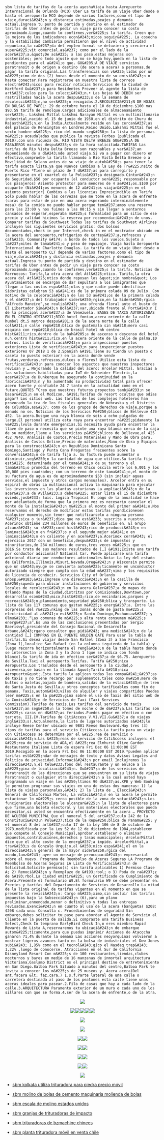 
```
sbm lista de tarifas de la acería ayeshaViaja hasta Aeropuerto Internacional de Orlando (MCO) Uber La tarifa de un viaje Uber desde o hasta el aeropuerto MCO depende de varios factores,como el tipo de viaje,duraci&#243;n y distancia estimadas,peajes y demanda actual.Ingresa tu punto de partida y destino en el estimador de tarifas de Uber antes de pedir un viaje para conocer su costo aproximado.Luego,cuando lo confirmes,ver&#225;s la tarifa. Creen que la mejora de los indicadores econ&#243;micos seguir&#225;. La cosecha y la estabilidad cambiaria permitieron que el nivel de actividad repuntara,la ca&#237;da del empleo formal se detuviera y creciera el super&#225;vit comercial.as&#237; como por el lado de la acer&#237;a.&quot;De ac&#225; a las paso,estas mejoras son sostenibles; pero todo ajuste que no se haga hoy,queda en la lista de pendientes para el a&#241;o que. GU&#205;A DE VIAJE servicios paratransit o de origen a destino (de acera a acera) a personas.de pagar la tarifa original.Las transferencias son v&#225;lidas por un m&#225;ximo de dos (2) horas desde el momento de su emisi&#243;n o hasta conectar.Para registrarse en nuestra lista de correos electr&#243;nicos para recibir noticias Servicios de la Ciudad de Hartford Gu&#237;a para Residentes Proveer al agente la lista de art&#237;culos para la colecci&#243;n.• Las hojas NO DEBEN ser rastrilladas hacia la acera despu&#233;s de la semana de recolecci&#243;n,no ser&#225;n recogidas.2.RECOLECCI&#211;N DE HOJAS EN BOLSAS DE PAPEL: 29 de octubre hasta el 10 de diciembre.$100 mas $93.59 tarifa de remolque.Cargos adicionales de almacenamiento ser&#225;. Lakshmi Mittal Lakshmi Narayan Mittal es un multimillonario industrial,nacido el 15 de junio de 1950,en el distrito de Churu de Rajasth&#225;n,en la India.Actualmente reside en las cercan&#237;as del palacio de Kensington en Londres,Reino Unido.Lakshmi Mittal fue el sexto hombre m&#225;s rico del mundo seg&#250;n la lista de personas m&#225;s acaudaladas que publica la revista Forbes (publicada el 2010),con una riqueza de. RIO VISTA DELTA BREEZE GU&#205;A DE PASAJEROS minutos despu&#233;s de la hora solicitada.TARIFAS Las tarifas de Rio Vista Delta Breeze son razonables y var&#237;an dependiendo de a d&#243;nde usted viaja.Si va a pagar con dinero en efectivo,compruebe la tarifa llamando a Rio Vista Delta Breeze o a Movilidad de Solano antes de su viaje de autob&#250;s para tener la tarifa exacta lista,ya que Nuevos Cambios a la Ley de Tr&#225;nsito de Puerto Rico *Tiene un plazo de 7 d&#237;as para corregirlo y presentarse en el cuartel de la Polic&#237;a designado.Cintur&#243;n de Seguridad.$50 por ocupante (el conductor ser&#225; responsable por los pasajeros) Asiento protector para menores de 4 a&#241;os.$100 por ocupante (Ni&#241;os menores de 12 a&#241;os viajar&#225;n en el asiento posterior) Cambios a las licencias Imprescindible en Tarifa Solo puedo hablar de las cervezas que me tome en la acera de enfrente (caras para estar de pie en una acera esperando interminablemente mesa) de la comida no puedo hablar porque ten&#237;amos una reserva para las 23:00 y nos fuimos a las 00:15 y sin llegar a sentarnos cansados de esperar,esperaba m&#225;s formalidad para un sitio de ese precio y calidad hicimos la reserva por recomendaci&#243;n de unos. Comparar tarifas de Southwest Todas las tarifas de Southwest Airlines incluyen los siguientes servicios gratis: dos bolsos documentados,check in por Internet,check in en el mostrador ubicado en la acera del aeropuerto,refrigerios de cortes&#237;a,refrescos y caf&#233; Community &#174; a bordo de todos los vuelos.Sujeto a l&#237;mites de tama&#241;o y peso de equipaje. Viaja hasta Aeropuerto Internacional de Charlotte Douglas. La tarifa de un viaje Uber desde o hasta el aeropuerto CLT depende de varios factores,como el tipo de viaje,duraci&#243;n y distancia estimadas,peajes y demanda actual.Ingresa tu punto de partida y destino en el estimador de tarifas de Uber antes de pedir un viaje para conocer su costo aproximado.Luego,cuando lo confirmes,ver&#225;s la tarifa. Noticias de Marruecos: Tarifa,la otra acera del Atl&#225;ntico. Tarifa,la otra acera del Atl&#225;ntico donde reposan los &quot;sin nombre&quot; Los Ayuntamientos se encargan de dar sepultura a los inmigrantes que llegan a las costas espa&#241;olas y que nadie puede identificar Sidoristas celebran 53 a&#241;os de la primera colada 09 de Julio. Con motivo de la celebraci&#243;n de los 53 a&#241;os de la primera colada y el d&#237;a del trabajador sider&#250;rgico,en la Sider&#250;rgica “Alfredo Maneiro”,se realiz&#243; una ofrenda floral ante el busto de El Libertador Sim&#243;n Bol&#237;var,ubicado frente al Port&#243;n I de la principal acer&#237;a de Venezuela. BASES DE TAXIS AUTORIZADAS EN EL CENTRO HIST&#211;RICO hotel fontan,acera oriente de la calle humbol dt,5 metros despu&#201;s de la acera norte de la calle col&#211;n calle rep&#218;blica de guatemala sin n&#218;mero casi esquina con rep&#218;blica de brasil hotel nh centro hist&#211;rico,dentro de la bah&#205;a de ascenso y descenso del hotel n.h.centro hist&#211;rico,en la acera oriente de la calle de palma,10 metros. Lista de verificaci&#243;n para inspeccionar puestos exteriores Lista de verificaci&#243;n para inspeccionar puestos exteriores 07 2018 1 de 2.Spanish &#191;Tiene su tienda un puesto o caseta (o puesto exterior) en la acera donde vende frutas,verduras,refrescos,dulces o flores? Utilice esta lista de verificaci&#243;n para conocer los aspectos que nuestros inspectores revisan y … Mejorando la calidad del acero: Arcelor Mittal. Gracias a las soluciones habilitadas para IoT de Schneider Electric,la acer&#237;a de Dunkerque ha asegurado la continuidad en la fabricaci&#243;n y ha aumentado su productividad total para ofrecer acero fuerte y confiable 24 7 tanto en la actualidad como en el futuro.QUOTES “Creo que nuestros futuros proyectos tambi&#233;n se basar&#225;n en el Modicon. &#191;Tarifas de resort ocultas que odias pagar? Los sitios web. Las tarifas de los complejos hoteleros han provocado la ira de los fiscales generales de Nebraska y el Distrito de Columbia,as&#237; como de los grupos de derechos de viaje,porque a menudo no se. Noticias de los Servicios P&#250;blicos de Bellevue 425 452. la acera.Busque una raya blanca de seis a ocho pulgadas de largo.El personal utiliza esta raya para encontrar r&#225;pidamente la v&#225;lvula durante emergencias.Si necesita ayuda para encontrar la llave de paso o necesita que se pinte una raya blanca cerca de la caja de su medidor,llame a los servicios p&#250;blicos de Bellevue,al 425 452 7840. Analisis de Costos,Precio Materiales y Mano de Obra para. Analisis de Costos Online,Precio de materiales,Mano de Obra y Equipos para la construcci&#243;n en Republica Dominicana Santo Domingo,Santiago y Punta Cana Preguntas frecuentes sobre la conversi&#243;n de tarifa fija a. Su factura puede aumentar o disminuir,seg&#250;n la cantidad de agua que utilice.Su tarifa fija est&#225; determinada por el tama&#241;o de su terreno y el tama&#241;o promedio del terreno en Chico oscila entre los 6,001 y los 10,000 pies cuadrados; con un terreno de este tama&#241;o,el monto de su factura de agua es de aproximadamente $53 (sin incluir aguas servidas,el impuesto y otros cargos mensuales). Arcelor entra en su espiral de obras La multinacional activa la maquinaria para ejecutar las inversiones en las plantas asturianas La ampliaci&#243;n de la acer&#237;a de Avil&#233;s deber&#225; estar lista el 15 de diciembre oviedo,jos&#233; luis. Logica Tropical El pago de la anualidad se hace por adelantado,de forma que la primera vez es necesario cancelar el monto de la instalaci&#243;n m&#225;s el monto del primer a&#241;o.Nos reservamos el derecho de modificar estas tarifas ycondicionesen cualquier momento,sin tener que notificarselo a ninguna persona f&#237;sica o jur&#237;dica que no est&#233; suscrita a nuestro. Acerinox obtiene 234 millones de euros de beneficio en. El Grupo alcanz&#243; su r&#233;cord hist&#243;rico de producci&#243;n en laminaci&#243;n en fr&#237;o y el segundo mejor a&#241;o en laminaci&#243;n en caliente y en acer&#237;a.Acerinox cerr&#243; el ejercicio 2017 con un beneficio,despu&#233;s de impuestos y minoritarios,de 234 millones de euros,tres veces m&#225;s que en 2016.Se trata de sus mejores resultados de […] &#191;Existe una tarifa por conductor adicional? National Car. Puede aplicarse una tarifa adicional diaria por conductores adicionales.Nota: La ley del estado de California,Illinois,Misuri,Nevada,Oreg&#243;n y Wisconsin permite que un c&#243;nyuge se convierta autom&#225;ticamente en unconductor autorizado siempre que cumpla con la edad m&#237;nima y los requisitos de licencia de conducir. Servicios City of Orlando &nbsp;&#0183;&#32;Ingrese una direcci&#243;n en la casilla de b&#250;squeda para ubicar instalaciones de gobierno y servicios locales de recolecci&#243;n en la acera.Galer&#237;a de mapas de Orlando Mapas de la ciudad,distritos por Comisionados,Downtown,por desarrollo econ&#243;mico,hist&#243;rico,de vecindarios,parques y recreaci&#243;n,planeamiento,seguridad p&#250;blica y transporte. La lista de las 117 comunas que gastan m&#225;s energ&#237;a. Entre las sorpresas del r&#225;nking de las zonas donde se gasta m&#225;s electricidad al a&#241;o est&#225;n Santo Domingo,Puchuncav&#237; y Olmu&#233;.“Las comunas de m&#225;s alta renta consumen m&#225;s energ&#237;a”.Es una de las conclusiones presentadas por Sergio Baeriswyl,presidente del Consejo Nacional de Desarrollo Urbano,&#243;rgano consultor que pidi&#243; una medici&#243;n de la cantidad […] COMPRAS EN EL PUENTE GOLDEN GATE Para usar la tabla de tarifas.Si desea viajar desde San Rafael (Zona 3) a San Francisco (Zona 1),localice San Rafael (en la columna izquierda de la tabla) y luego recorra horizontalmente el rengl&#243;n de la tabla hasta donde se intersectan la Zona 3 y la Zona 1 (que se indica con fondo blanco).Su tarifa de ida en efectivo ser&#237;a de $6.75. Aeropuerto de Sevilla.Taxi al aeropuerto.Tarifas. Tarifa &#250;nica Aeropuerto.Los traslados desde el aeropuerto a la ciudad,o viceversa,se basan en la llamada &quot;Tarifa &#218;nica Aeropuerto&quot;.Esta tarifa la aplican todas las compa&#241;&#237;as de taxis y no tiene recargo por suplementos,tales como n&#250;mero de bultos o maletas,bajada de bandera,salidas de la estaci&#243;n de tren de Santa Justa de Sevilla,u otros conceptos tarificables como fin de semana. Taxis,autom&#243;viles de alquiler y viajes compartidos Puedes leer m&#225;s en la p&#225;gina sobre el uso de taxis del sitio web de la Comisi&#243;n de Servicios de Taxi (Taxi Services Commission).Tarifas de taxis.Las tarifas del servicio de taxis var&#237;an seg&#250;n lo tomes de noche o de d&#237;a.Las tarifas son m&#225;s caras en d&#237;as feriados.Puedes pagar en efectivo o con tarjeta. III.IV.Tarifas de CitiAccess V.VI.VII.Gu&#237;a de viajes ingl&#233;s).Actualmente,la lista de lugares autorizados s&#243;lo incluye Reese Center ubicado en 9801 Reese Boulevard.Hay tres (3) tipos de tarifas para el servicio CitiAccess.La tarifa para un viaje con CitiAccess se determina por el &#225;rea de servicio o ubicaci&#243;n.Las &#225;reas de servicio de CitiAccess incluyen: el &#225;rea de servicio de ADA,el &#225;rea Elmhurst Olive Garden Restaurante Italiano Lista de espera Fri Dec 06 11:00:00 EST 2019.Recogido en la acera Fri Dec 06 11:00:00 EST 2019.*pueden aplicar tarifas est&#225;ndar de mensajes de texto y datos Avisos Legales and Politica de privacidad.Informaci&#243;n por email Incluiremos la direcci&#243;n,el tel&#233;fono del restaurante y un enlace a la p&#225;gina de localizaci&#243;n. Gu&#237;a de los servicios de Paratransit de las direcciones que se encuentren en su lista de viajes Paratransit o cualquier otra direcci&#243;n a la cual usted haya programado un viaje en los &#250;ltimos 90 d&#237;as.XPB y Web Booking le permiten programar sus viajes en una de estas dos maneras: 1) la lista de viajes personales,&#243; 2) la lista de … Elecci&#243;n General de California Martes, La votaci&#243;n en la acera le permite estacionar lo m&#225;s cerca posible de la zona de votaci&#243;n.Los funcionarios electorales le alcanzar&#225;n la lista de electores para que firme,una boleta electoral y los materiales electorales que pueda necesitar,si usted se encuentra efectivamente en la acera … PROYECTO DE ACUERDO MUNICIPAL Que el numeral 5 del art&#237;culo 242 de la Constituci&#243;n Pol&#237;tica de la Rep&#250;blica de Panam&#225; y el numeral 8 del art&#237;culo 17 de la Ley 106 de 8 de octubre de 1973,modificada por la Ley 52 de 12 de diciembre de 1984,establecen que compete al Consejo Municipal,aprobar,establecer o eliminar impuestos,contribuciones,derechos y tasas municipales; ArcelorMittal dice que el alto coste de la energ&#237;a impide. ArcelorMittal,a trav&#233;s de Gonzalo Urquijo,el &#250;nico espa&#241;ol en la direcci&#243;n general de la mayor sider&#250;rgica del mundo,lanz&#243; ayer un mensaje de preocupaci&#243;n empresarial sobre el nuevo. Programa de Reembolso de Aceras Seguras LA Programa de Reembolso de Aceras Seguras LA Lista de Verificaci&#243;n de Solicitud.Solicite permiso(s) sin tarifa aplicables 1) Permiso Clase A; 2) Remoci&#243;n y Reemplazo de &#193;rbol; o 3) Poda de ra&#237;z de &#193;rbol.La Ciudad emitir&#225; un Certificado de Cumplimiento de Acera.Presente el formulario W9.El formulario W9 se debe presentar en. Precios y tarifas del Departamento de Servicios de Desarrollo La mitad de la lista original de tarifas vigentes en el momento en que se presente la revisi&#243;n: Cargo m&#225;ximo,sin incluir las tarifas impuestas bajo la Subsecci&#243;n (6),para un plano preliminar,enmendado,menor o definitivo y todas las entregas revisadas.Exenci&#243;n en cuanto al uso de la acera (banqueta) $208: $208 cada una: Consulta c. Procedimientos de seguridad Sin embargo,debes solicitar tu pase para abordar al Agente de Servicio al Cliente en la puerta de salida.Si compraste una tarifa Business Select,Check In temprano EarlyBird Check In,o eres miembro Rapid Rewards de Lista A,reservaremos tu ubicaci&#243;n de embarque autom&#225;ticamente,para que puedas imprimir Acciones de Atacocha ganaron 71,4% durante la semana Las acciones neoyorquinas volvieron a mostrar ligeros avances tanto en la bolsa de industriales el Dow Jones subi&#243; 1,85% como en el tecnol&#243;gico el Nasdaq trep&#243; 1,22% ,luego de conocerse. Atracciones en el Sur de California Disneyland Resort Con m&#225;s de 100 restaurantes,tiendas,clubes nocturnos y bares en medio de 16 manzanas de inmortal arquitectura Victoriana,Gaslamp District es el principal destino de entretenimiento en San Diego.Balboa Park Situado a minutos del centro,Balboa Park te invita a conocer los m&#225;s de 25 museos y. Acera acera(Del ant.facera &lt; faz,cara.) 1.s.f.Parte lateral de una calle o carretera destinada al paso de los peatones esta calle tiene unas aceras ideales para pasear.2.Fila de casas que hay a cada lado de la calle.3.ARQUITECTURA Paramento exterior de un muro o cada uno de los sillares con que se forma.4.ser de la acera de enfrente,o de la otra. 
```

<div align="center">

<a href="https://es-crusher.shibang-china.com/github&k=sbm+lista+de+tarifas+de+la+acer%C3%ADa+ayesha"><img src="https://static.shibang-china.com/es/crusher/logo.jpg"></a>

<a href="https://es-crusher.shibang-china.com/github&k=sbm+lista+de+tarifas+de+la+acer%C3%ADa+ayesha"><img src="https://static.shibang-china.com/es/crusher/index.jpg"></a><a href="https://es-crusher.shibang-china.com/material.htmlgithub&k=sbm+lista+de+tarifas+de+la+acer%C3%ADa+ayesha"><img src="https://static.shibang-china.com/es/crusher/material.jpg"></a><a href="https://es-crusher.shibang-china.com/application.htmlgithub&k=sbm+lista+de+tarifas+de+la+acer%C3%ADa+ayesha"><img src="https://static.shibang-china.com/es/crusher/application.jpg"></a><a href="https://es-crusher.shibang-china.com/aboutus.htmlgithub&k=sbm+lista+de+tarifas+de+la+acer%C3%ADa+ayesha"><img src="https://static.shibang-china.com/es/crusher/aboutus.jpg"></a><a href="https://es-crusher.shibang-china.com/contact.htmlgithub&k=sbm+lista+de+tarifas+de+la+acer%C3%ADa+ayesha"><img src="https://static.shibang-china.com/es/crusher/contact.jpg"></a>

<a href="https://es-crusher.shibang-china.com/github&k=sbm+lista+de+tarifas+de+la+acer%C3%ADa+ayesha"><img src="https://static.shibang-china.com/es/crusher/banner.jpg"></a>

<a href="https://swt.shibang-china.com/github&k=sbm+lista+de+tarifas+de+la+acer%C3%ADa+ayesha"><img src="https://static.shibang-china.com/es/crusher/text.jpg"></a>

<a href="https://swt.shibang-china.com/github&k=sbm+lista+de+tarifas+de+la+acer%C3%ADa+ayesha"><img src="https://static.shibang-china.com/es/crusher/chat.jpg"></a><a href="https://es-crusher.shibang-china.com/contact.htmlgithub&k=sbm+lista+de+tarifas+de+la+acer%C3%ADa+ayesha"><img src="https://static.shibang-china.com/es/crusher/message.jpg"></a>

<a href="https://es-crusher.shibang-china.com/products/pe.htmlgithub&k=sbm+lista+de+tarifas+de+la+acer%C3%ADa+ayesha"><img src="https://static.shibang-china.com/es/crusher/pe.jpg"></a><a href="https://es-crusher.shibang-china.com/products/pf.htmlgithub&k=sbm+lista+de+tarifas+de+la+acer%C3%ADa+ayesha"><img src="https://static.shibang-china.com/es/crusher/pf.jpg"></a>

<a href="https://es-crusher.shibang-china.com/products/hpt.htmlgithub&k=sbm+lista+de+tarifas+de+la+acer%C3%ADa+ayesha"><img src="https://static.shibang-china.com/es/crusher/hpt.jpg"></a><a href="https://es-crusher.shibang-china.com/products/vsi.htmlgithub&k=sbm+lista+de+tarifas+de+la+acer%C3%ADa+ayesha"><img src="https://static.shibang-china.com/es/crusher/vsi.jpg"></a>

<a href="https://es-crusher.shibang-china.com/products/klv.htmlgithub&k=sbm+lista+de+tarifas+de+la+acer%C3%ADa+ayesha"><img src="https://static.shibang-china.com/es/crusher/klv.jpg"></a><a href="https://es-crusher.shibang-china.com/products/portable.htmlgithub&k=sbm+lista+de+tarifas+de+la+acer%C3%ADa+ayesha"><img src="https://static.shibang-china.com/es/crusher/portable.jpg"></a>

<a href="https://swt.shibang-china.com/github&k=sbm+lista+de+tarifas+de+la+acer%C3%ADa+ayesha"><img src="https://static.shibang-china.com/es/crusher/case.jpg"></a>

</div>


* [sbm kolkata utiliza trituradora para piedra precio móvil](sbm%20kolkata%20utiliza%20trituradora%20para%20piedra%20precio%20m%C3%B3vil.md)

* [sbm molino de bolas de cemento maquinaria molienda de bolas](sbm%20molino%20de%20bolas%20de%20cemento%20maquinaria%20molienda%20de%20bolas.md)

* [sbm escala de molino estados unidos](sbm%20escala%20de%20molino%20estados%20unidos.md)

* [sbm granjas de trituradoras de impacto](sbm%20granjas%20de%20trituradoras%20de%20impacto.md)

* [sbm trituradoras de bzmachine chinees](sbm%20trituradoras%20de%20bzmachine%20chinees.md)

* [sbm planta trituradora móvil en venta chile](sbm%20planta%20trituradora%20m%C3%B3vil%20en%20venta%20chile.md)